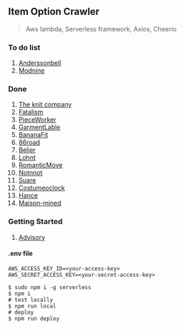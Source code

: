 ## Item Option Crawler

> Aws lambda, Serverless framework, Axios, Cheerio

### To do list

1. [Anderssonbell](http://en.anderssonbell.com/)
2. [Modnine](http://modnine.com/)

### Done

1. [The knit company](https://theknitcompany.com/)
2. [Fatalism](http://fatalism.co.kr/)
3. [PieceWorker](https://piece-worker.com/)
4. [GarmentLable](https://garment-lable.com/)
5. [BananaFit](http://bananafit.co.kr/)
6. [86road](http://86road.co.kr/)
7. [Belier](https://www.belier.co.kr/)
8. [Lohnt](https://lohnt.co.kr/)
9. [RomanticMove](https://romanticmove.com/)
10. [Notnnot](http://notnnot.com/)
11. [Suare](http://suare.co.kr/)
12. [Costumeoclock](http://costumeoclock.com/)
13. [Hance](https://hance.kr/)
14. [Maison-mined](http://maison-mined.com/)

### Getting Started

1. [Advisory](http://advisory.co.kr/)

#### .env file

```
AWS_ACCESS_KEY_ID=<your-access-key>
AWS_SECRET_ACCESS_KEY=<your-secret-access-key>
```

```shell script
$ sudo npm i -g serverless
$ npm i
# test locally
$ npm run local
# deploy
$ npm run deploy
```
